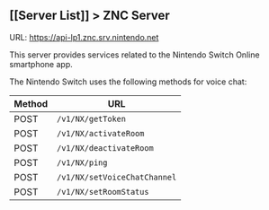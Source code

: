 ## [[Server List]] &gt; ZNC Server

URL: https://api-lp1.znc.srv.nintendo.net

This server provides services related to the Nintendo Switch Online smartphone app.

The Nintendo Switch uses the following methods for voice chat:

| Method | URL |
| --- | --- |
| POST | `/v1/NX/getToken` |
| POST | `/v1/NX/activateRoom` |
| POST | `/v1/NX/deactivateRoom` |
| POST | `/v1/NX/ping` |
| POST | `/v1/NX/setVoiceChatChannel` |
| POST | `/v1/NX/setRoomStatus` |